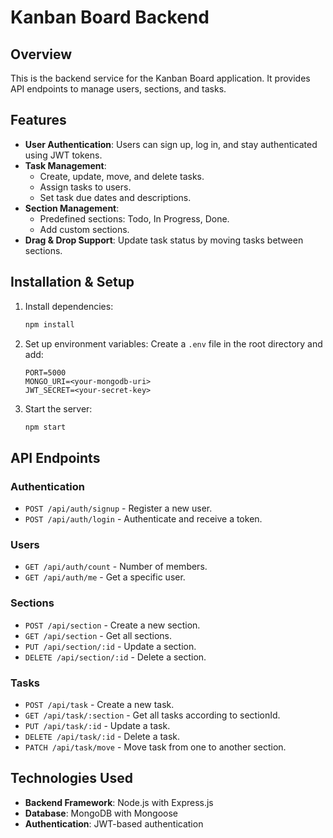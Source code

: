 # Kanban Board Backend

## Overview
This is the backend service for the Kanban Board application. It provides API endpoints to manage users, sections, and tasks.

## Features

- **User Authentication**: Users can sign up, log in, and stay authenticated using JWT tokens.
- **Task Management**:
  - Create, update, move, and delete tasks.
  - Assign tasks to users.
  - Set task due dates and descriptions.
- **Section Management**:
  - Predefined sections: Todo, In Progress, Done.
  - Add custom sections.
- **Drag & Drop Support**: Update task status by moving tasks between sections.

## Installation & Setup

1. Install dependencies:
   ```sh
   npm install
   ```

2. Set up environment variables:
   Create a `.env` file in the root directory and add:
   ```env
   PORT=5000
   MONGO_URI=<your-mongodb-uri>
   JWT_SECRET=<your-secret-key>
   ```

3. Start the server:
   ```sh
   npm start
   ```

## API Endpoints

### Authentication
- `POST /api/auth/signup` - Register a new user.
- `POST /api/auth/login` - Authenticate and receive a token.

### Users
- `GET /api/auth/count` - Number of members.
- `GET /api/auth/me` - Get a specific user.

### Sections
- `POST /api/section` - Create a new section.
- `GET /api/section` - Get all sections.
- `PUT /api/section/:id` - Update a section.
- `DELETE /api/section/:id` - Delete a section.

### Tasks
- `POST /api/task` - Create a new task.
- `GET /api/task/:section` - Get all tasks according to sectionId.
- `PUT /api/task/:id` - Update a task.
- `DELETE /api/task/:id` - Delete a task.
- `PATCH /api/task/move` - Move task from one to another section.

## Technologies Used
- **Backend Framework**: Node.js with Express.js
- **Database**: MongoDB with Mongoose
- **Authentication**: JWT-based authentication

